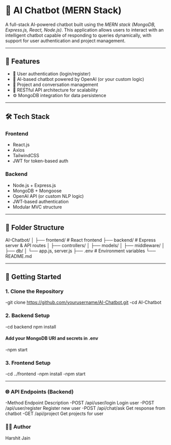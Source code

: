 # 🤖 AI Chatbot (MERN Stack)

A full-stack AI-powered chatbot built using the *MERN stack (MongoDB, Express.js, React, Node.js)*. This application allows users to interact with an intelligent chatbot capable of responding to queries dynamically, with support for user authentication and project management.

---

## 🚀 Features

- 🔐 User authentication (login/register)
- 💬 AI-based chatbot powered by OpenAI (or your custom logic)
- 📂 Project and conversation management
- 🧠 RESTful API architecture for scalability
- ⚙ MongoDB integration for data persistence

---

## 🛠 Tech Stack

### Frontend
- React.js
- Axios
- TailwindCSS 
- JWT for token-based auth

### Backend
- Node.js + Express.js
- MongoDB + Mongoose
- OpenAI API (or custom NLP logic)
- JWT-based authentication
- Modular MVC structure

---

## 📁 Folder Structure

AI-Chatbot/
│
├── frontend/ # React frontend
├── backend/ # Express server & API routes
│ ├── controllers/
│ ├── models/
│ ├── middleware/
│ ├── db/
│ └── app.js, server.js
├── .env # Environment variables
└── README.md

---

## 🧪 Getting Started

### 1. Clone the Repository
-git clone https://github.com/yourusername/AI-Chatbot.git
-cd AI-Chatbot

### 2. Backend Setup
-cd backend
npm install
#### Add your MongoDB URI and secrets in .env
-npm start

### 3. Frontend Setup
-cd ../frontend
-npm install
-npm start

---

### 🌐 API Endpoints (Backend)
-Method	Endpoint	        Description
-POST	/api/user/login	    Login user
-POST	/api/user/register	Register new user
-POST	/api/chat/ask	      Get response from chatbot
-GET	  /api/project	      Get projects for user

### 🙋‍♂ Author
Harshit Jain

